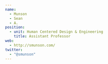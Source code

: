 ```yaml
---
name:
  - Munson
  - Sean
  - A.
position:
  - unit: Human Centered Design & Engineering
    title: Assistant Professor
web: 
  - http://smunson.com/
twitter:
  - "@smunson"  
---
```

